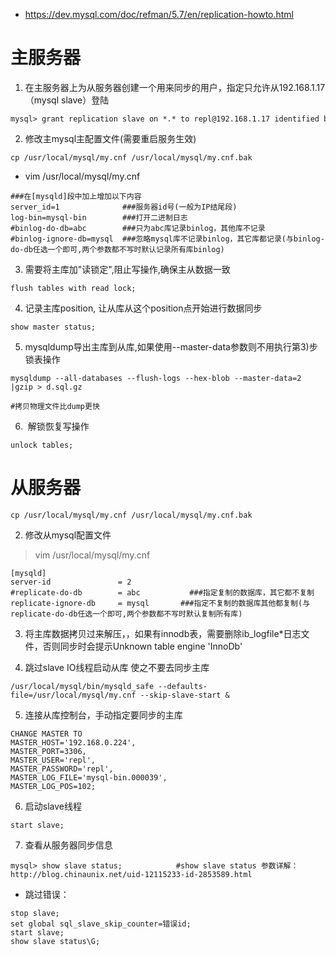 * https://dev.mysql.com/doc/refman/5.7/en/replication-howto.html

# 主服务器
1. 在主服务器上为从服务器创建一个用来同步的用户，指定只允许从192.168.1.17（mysql slave）登陆
```
mysql> grant replication slave on *.* to repl@192.168.1.17 identified by 'repl';
```

2. 修改主mysql主配置文件(需要重启服务生效)
```
cp /usr/local/mysql/my.cnf /usr/local/mysql/my.cnf.bak
```
* vim /usr/local/mysql/my.cnf
```
###在[mysqld]段中加上增加以下内容
server_id=1              ###服务器id号(一般为IP结尾段)
log-bin=mysql-bin        ###打开二进制日志
#binlog-do-db=abc        ###只为abc库记录binlog，其他库不记录
#binlog-ignore-db=mysql  ###忽略mysql库不记录binlog，其它库都记录(与binlog-do-db任选一个即可,两个参数都不写时默认记录所有库binlog)
```
3. 需要将主库加"读锁定",阻止写操作,确保主从数据一致
```
flush tables with read lock; 
```

4. 记录主库position, 让从库从这个position点开始进行数据同步
```
show master status;
```

5. mysqldump导出主库到从库,如果使用--master-data参数则不用执行第3)步锁表操作
```
mysqldump --all-databases --flush-logs --hex-blob --master-data=2 |gzip > d.sql.gz

#拷贝物理文件比dump更快
```

6.  解锁恢复写操作
```
unlock tables;
```


# 从服务器 
```
cp /usr/local/mysql/my.cnf /usr/local/mysql/my.cnf.bak
```
2. 修改从mysql配置文件
>vim /usr/local/mysql/my.cnf
```
[mysqld]
server-id               = 2
#replicate-do-db        = abc           ###指定复制的数据库，其它都不复制
replicate-ignore-db     = mysql       ###指定不复制的数据库其他都复制(与replicate-do-db任选一个即可,两个参数都不写时默认复制所有库)
```

3. 将主库数据拷贝过来解压，，如果有innodb表，需要删除ib_logfile*日志文件，否则同步时会提示Unknown table engine 'InnoDb'

4. 跳过slave IO线程启动从库 使之不要去同步主库
```
/usr/local/mysql/bin/mysqld_safe --defaults-file=/usr/local/mysql/my.cnf --skip-slave-start &
```
5. 连接从库控制台，手动指定要同步的主库
```
CHANGE MASTER TO
MASTER_HOST='192.168.0.224',
MASTER_PORT=3306,
MASTER_USER='repl',
MASTER_PASSWORD='repl',
MASTER_LOG_FILE='mysql-bin.000039',
MASTER_LOG_POS=102;
```

6. 启动slave线程
```
start slave;
```

7. 查看从服务器同步信息
```
mysql> show slave status;            #show slave status 参数详解：http://blog.chinaunix.net/uid-12115233-id-2853589.html
```


* 跳过错误：
```
stop slave;
set global sql_slave_skip_counter=错误id;
start slave;
show slave status\G;
```





 